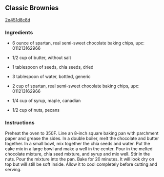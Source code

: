 ## Classic Brownies

[2e451d8c8d](http://www.cookstr.com/recipes/classic-brownies)

### Ingredients

 - 6 ounce of spartan, real semi-sweet chocolate baking chips, upc: 011213162966

 - 1/2 cup of butter, without salt

 - 1 tablespoon of seeds, chia seeds, dried

 - 3 tablespoon of water, bottled, generic

 - 2 cup of spartan, real semi-sweet chocolate baking chips, upc: 011213162966

 - 1/4 cup of syrup, maple, canadian

 - 1/2 cup of nuts, pecans

### Instructions

Preheat the oven to 350F. Line an 8-inch square baking pan with parchment paper and grease the sides. In a double boiler, melt the chocolate and butter together. In a small bowl, mix together the chia seeds and water. Put the cake mix in a large bowl and make a well in the center. Pour in the melted chocolate mixture, chia seed mixture, and syrup and mix well. Stir in the nuts. Pour the mixture into the pan. Bake for 20 minutes. It will look dry on top but will still be soft inside. Allow it to cool completely before cutting and serving.